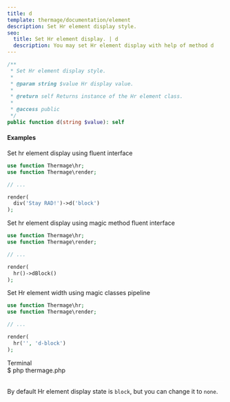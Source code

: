 ```yaml
---
title: d
template: thermage/documentation/element
description: Set Hr element display style.
seo:
  title: Set Hr element display. | d
  description: You may set Hr element display with help of method d
---
```


```php
/**
 * Set Hr element display style.
 *
 * @param string $value Hr display value.
 *
 * @return self Returns instance of the Hr element class.
 *
 * @access public
 */
public function d(string $value): self
```

#### Examples

Set hr element display using fluent interface
```php
use function Thermage\hr;
use function Thermage\render;

// ...

render(
  div('Stay RAD!')->d('block')
);
```

Set hr element display using magic method fluent interface
```php
use function Thermage\hr;
use function Thermage\render;

// ...

render(
  hr()->dBlock()
);
```

Set Hr element width using magic classes pipeline
```php
use function Thermage\hr;
use function Thermage\render;

// ...

render(
  hr('', 'd-block')
);
```

<div class="terminal">
  <div class="terminal-header">Terminal</div>
  <div class="terminal-body">
    <div class="terminal-command">$ php thermage.php</div>
    <div class="el-div" style="width: 100%; color: white;"><div style="border-bottom: 1px solid white; width: 100%; border-color: white!important;">&nbsp;</div></div>
  </div>
</div>

By default Hr element display state is `block`, but you can change it to `none`.